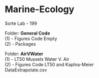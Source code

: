 # Marine-Ecology
Sorte Lab - 199

Folder: **General Code** <br/>
(1) - Figures Code Empty <br/>
(2) - Packages <br/>

Folder: **AirVWater** <br/>
(1) - LT50 Mussels Water V. Air <br/>
(2) - Figures Code LT50 and Kaplna-Meier <br/>
DataExtrapolate.csv
